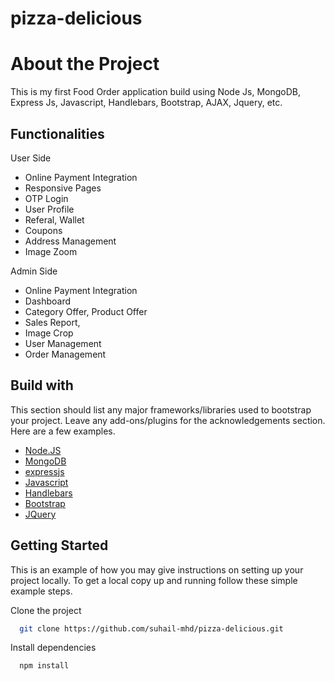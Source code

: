 # pizza-delicious

# About the Project

This is my first Food Order application build using Node Js, MongoDB, Express Js, Javascript, Handlebars, Bootstrap, AJAX, Jquery, etc.


## Functionalities

User Side

- Online Payment Integration
- Responsive Pages
- OTP Login
- User Profile
- Referal, Wallet
- Coupons
- Address Management
- Image Zoom

Admin Side

- Online Payment Integration
- Dashboard
- Category Offer, Product Offer
- Sales Report,
- Image Crop
- User Management
- Order Management



## Build with

This section should list any major frameworks/libraries used to bootstrap your project. Leave any add-ons/plugins for the acknowledgements section. Here are a few examples.

 - [Node.JS](https://nodejs.org/en/)
 - [MongoDB](https://www.mongodb.com/docs/manual/tutorial/getting-started/)
 - [expressjs](https://expressjs.com/)
 - [Javascript](https://www.javascript.com/)
 - [Handlebars](https://handlebarsjs.com/)
 - [Bootstrap](https://getbootstrap.com/)
 - [JQuery](https://jquery.com/)


## Getting Started

This is an example of how you may give instructions on setting up your project locally. To get a local copy up and running follow these simple example steps.



Clone the project

```bash
  git clone https://github.com/suhail-mhd/pizza-delicious.git
```

Install dependencies

```bash
  npm install
```

